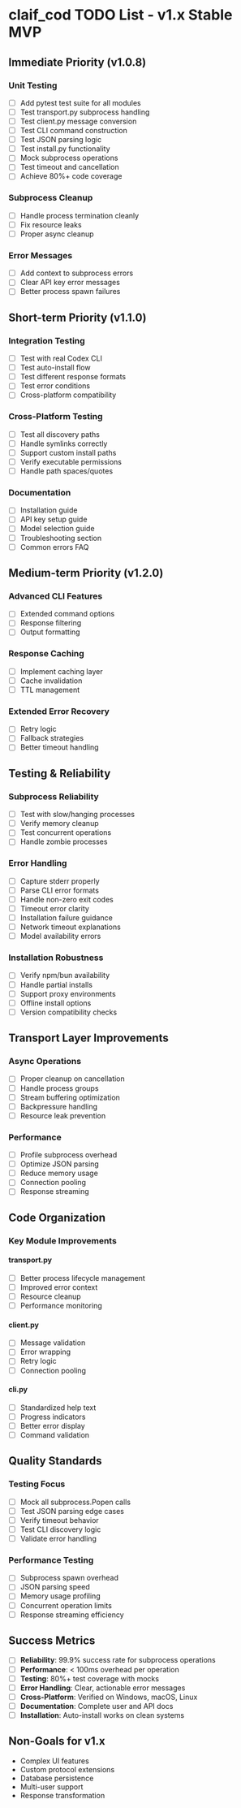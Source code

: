 # claif_cod TODO List - v1.x Stable MVP

## Immediate Priority (v1.0.8)

### Unit Testing
- [ ] Add pytest test suite for all modules
- [ ] Test transport.py subprocess handling
- [ ] Test client.py message conversion
- [ ] Test CLI command construction
- [ ] Test JSON parsing logic
- [ ] Test install.py functionality
- [ ] Mock subprocess operations
- [ ] Test timeout and cancellation
- [ ] Achieve 80%+ code coverage

### Subprocess Cleanup
- [ ] Handle process termination cleanly
- [ ] Fix resource leaks
- [ ] Proper async cleanup

### Error Messages
- [ ] Add context to subprocess errors
- [ ] Clear API key error messages
- [ ] Better process spawn failures

## Short-term Priority (v1.1.0)

### Integration Testing
- [ ] Test with real Codex CLI
- [ ] Test auto-install flow
- [ ] Test different response formats
- [ ] Test error conditions
- [ ] Cross-platform compatibility

### Cross-Platform Testing
- [ ] Test all discovery paths
- [ ] Handle symlinks correctly
- [ ] Support custom install paths
- [ ] Verify executable permissions
- [ ] Handle path spaces/quotes

### Documentation
- [ ] Installation guide
- [ ] API key setup guide
- [ ] Model selection guide
- [ ] Troubleshooting section
- [ ] Common errors FAQ

## Medium-term Priority (v1.2.0)

### Advanced CLI Features
- [ ] Extended command options
- [ ] Response filtering
- [ ] Output formatting

### Response Caching
- [ ] Implement caching layer
- [ ] Cache invalidation
- [ ] TTL management

### Extended Error Recovery
- [ ] Retry logic
- [ ] Fallback strategies
- [ ] Better timeout handling

## Testing & Reliability

### Subprocess Reliability
- [ ] Test with slow/hanging processes
- [ ] Verify memory cleanup
- [ ] Test concurrent operations
- [ ] Handle zombie processes

### Error Handling
- [ ] Capture stderr properly
- [ ] Parse CLI error formats
- [ ] Handle non-zero exit codes
- [ ] Timeout error clarity
- [ ] Installation failure guidance
- [ ] Network timeout explanations
- [ ] Model availability errors

### Installation Robustness
- [ ] Verify npm/bun availability
- [ ] Handle partial installs
- [ ] Support proxy environments
- [ ] Offline install options
- [ ] Version compatibility checks

## Transport Layer Improvements

### Async Operations
- [ ] Proper cleanup on cancellation
- [ ] Handle process groups
- [ ] Stream buffering optimization
- [ ] Backpressure handling
- [ ] Resource leak prevention

### Performance
- [ ] Profile subprocess overhead
- [ ] Optimize JSON parsing
- [ ] Reduce memory usage
- [ ] Connection pooling
- [ ] Response streaming

## Code Organization

### Key Module Improvements

#### transport.py
- [ ] Better process lifecycle management
- [ ] Improved error context
- [ ] Resource cleanup
- [ ] Performance monitoring

#### client.py
- [ ] Message validation
- [ ] Error wrapping
- [ ] Retry logic
- [ ] Connection pooling

#### cli.py
- [ ] Standardized help text
- [ ] Progress indicators
- [ ] Better error display
- [ ] Command validation

## Quality Standards

### Testing Focus
- [ ] Mock all subprocess.Popen calls
- [ ] Test JSON parsing edge cases
- [ ] Verify timeout behavior
- [ ] Test CLI discovery logic
- [ ] Validate error handling

### Performance Testing
- [ ] Subprocess spawn overhead
- [ ] JSON parsing speed
- [ ] Memory usage profiling
- [ ] Concurrent operation limits
- [ ] Response streaming efficiency

## Success Metrics

- [ ] **Reliability**: 99.9% success rate for subprocess operations
- [ ] **Performance**: < 100ms overhead per operation
- [ ] **Testing**: 80%+ test coverage with mocks
- [ ] **Error Handling**: Clear, actionable error messages
- [ ] **Cross-Platform**: Verified on Windows, macOS, Linux
- [ ] **Documentation**: Complete user and API docs
- [ ] **Installation**: Auto-install works on clean systems

## Non-Goals for v1.x

- Complex UI features
- Custom protocol extensions
- Database persistence
- Multi-user support
- Response transformation